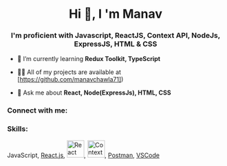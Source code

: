<h1 align="center">Hi 👋, I 'm Manav</h1>
<h3 align="center"> I'm proficient with Javascript, ReactJS, Context API, NodeJs, ExpressJS, HTML & CSS </h3>



- 🌱 I’m currently learning **Redux Toolkit, TypeScript**

- 👨‍💻 All of my projects are available at [https://github.com/manavchawla71])

- 💬 Ask me about **React, Node(ExpressJs), HTML, CSS**


<h3 align="left">Connect with me:</h3>
<p align="left">
<a href="https://www.linkedin.com/in/manav-chawla-0956381b2" target="blank"></a>

<h3 align="left">Skills:</h3>
<p align="left">
  JavaScript,
  <a href="https://reactjs.org/" target="_blank" rel="noreferrer">React.js</a>,
  <img src="url_to_hooks_image" alt="React Hooks" width="40" height="40" />,
  <img src="url_to_context_image" alt="Context API" width="40" height="40" />,
  <a href="https://www.getpostman.com/" target="_blank" rel="noreferrer">Postman</a>,
  <a href="https://code.visualstudio.com/" target="_blank" rel="noreferrer">VSCode</a>
</p>


